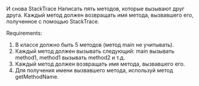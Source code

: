 И снова StackTrace
Написать пять методов, которые вызывают друг друга.
Каждый метод должен возвращать имя метода, вызвавшего его, полученное с помощью StackTrace.


Requirements:
1. В классе должно быть 5 методов (метод main не учитывать).
2. Каждый метод должен вызывать следующий: main вызывать method1, method1 вызывать method2 и т.д.
3. Каждый метод должен возвращать имя метода, вызвавшего его.
4. Для получения имени вызвавшего метода, используй метод getMethodName.
